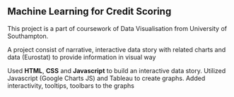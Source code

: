 ## Machine Learning for Credit Scoring

This project is a part of coursework of Data Visualisation from University of Southampton.

A project consist of narrative, interactive data story with related charts and data (Eurostat) to provide information in visual way

Used **HTML**, **CSS** and **Javascript** to build an interactive data story. Utilized Javascript (Google Charts JS) and Tableau to create graphs. Added interactivity, tooltips, toolbars to the graphs

